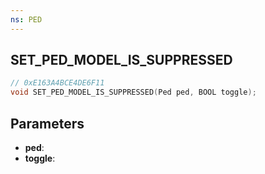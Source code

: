 ```yaml
---
ns: PED
---
```

## SET_PED_MODEL_IS_SUPPRESSED

```c
// 0xE163A4BCE4DE6F11
void SET_PED_MODEL_IS_SUPPRESSED(Ped ped, BOOL toggle);
```

## Parameters
* **ped**:
* **toggle**:

